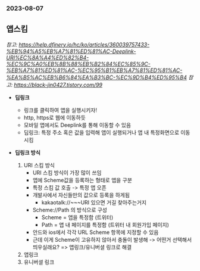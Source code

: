 ### 2023-08-07

## 앱스킴
*참고: https://help.dfinery.io/hc/ko/articles/360039757433-%EB%94%A5%EB%A7%81%ED%81%AC-Deeplink-URI%EC%8A%A4%ED%82%B4-%EC%9C%A0%EB%8B%88%EB%B2%84%EC%85%9C-%EB%A7%81%ED%81%AC-%EC%95%B1%EB%A7%81%ED%81%AC-%EA%B5%AC%EB%B6%84%EA%B3%BC-%EC%9D%B4%ED%95%B4*
*참고: https://black-jin0427.tistory.com/99*
- **딥링크**
  - 링크를 클릭하여 앱을 실행시키자!
  - http, https로 웹에 이동하듯
  - 모바일 앱에서도 Deeplink를 통해 이동할 수 있음
  - 딥링크: 특정 주소 혹은 값을 입력해 앱이 실행되거나 앱 내 특정화면으로 이동시킴

- **딥링크 방식**
  1. URI 스킴 방식
     - URI 스킴 방식이 가장 많이 쓰임
     - 앱에 Scheme값을 등록하는 형태로 앱을 구분
     - 특정 스킴 값 호출 -> 특정 앱 오픈
     - 개발사에서 자신들만의 값으로 등록을 하게됨
       - kakaotalk://~~~URI 있으면 거길 찾아주는거지
     - Scheme://Path 의 방식으로 구성
       - Scheme = 앱을 특정함 (트위터)
       - Path = 앱 내 페이지를 특정함 (트위터 내 회원가입 페이지)
     - 안드와 ios에서 각각 URL Scheme 항목에 지정할 수 있음
     - 근데 이게 Scheme이 고유하지 않아서 충돌이 발생해 -> 어떤거 선택해서 띄우실래요? => 앱링크/유니버셜 링크로 해결
  2. 앱링크
  3. 유니버셜 링크
